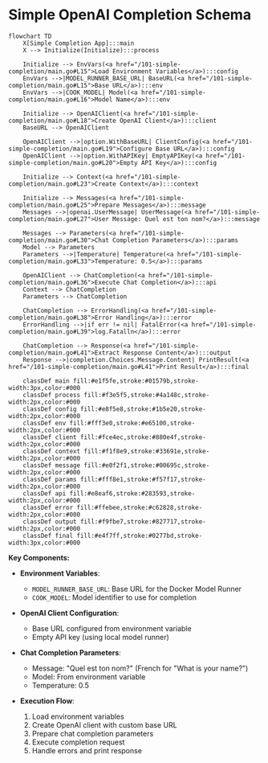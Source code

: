 # Simple OpenAI Completion Schema

```mermaid
flowchart TD
    X[Simple Completion App]:::main
    X --> Initialize(Initialize):::process

    Initialize --> EnvVars(<a href="/101-simple-completion/main.go#L15">Load Environment Variables</a>):::config
    EnvVars -->|MODEL_RUNNER_BASE_URL| BaseURL(<a href="/101-simple-completion/main.go#L15">Base URL</a>):::env
    EnvVars -->|COOK_MODEL| Model(<a href="/101-simple-completion/main.go#L16">Model Name</a>):::env

    Initialize --> OpenAIClient(<a href="/101-simple-completion/main.go#L18">Create OpenAI Client</a>):::client
    BaseURL --> OpenAIClient

    OpenAIClient -->|option.WithBaseURL| ClientConfig(<a href="/101-simple-completion/main.go#L19">Configure Base URL</a>):::config
    OpenAIClient -->|option.WithAPIKey| EmptyAPIKey(<a href="/101-simple-completion/main.go#L20">Empty API Key</a>):::config

    Initialize --> Context(<a href="/101-simple-completion/main.go#L23">Create Context</a>):::context

    Initialize --> Messages(<a href="/101-simple-completion/main.go#L25">Prepare Messages</a>):::message
    Messages -->|openai.UserMessage| UserMessage(<a href="/101-simple-completion/main.go#L27">User Message: Quel est ton nom?</a>):::message

    Messages --> Parameters(<a href="/101-simple-completion/main.go#L30">Chat Completion Parameters</a>):::params
    Model --> Parameters
    Parameters -->|Temperature| Temperature(<a href="/101-simple-completion/main.go#L33">Temperature: 0.5</a>):::params

    OpenAIClient --> ChatCompletion(<a href="/101-simple-completion/main.go#L36">Execute Chat Completion</a>):::api
    Context --> ChatCompletion
    Parameters --> ChatCompletion

    ChatCompletion --> ErrorHandling(<a href="/101-simple-completion/main.go#L38">Error Handling</a>):::error
    ErrorHandling -->|if err != nil| FatalError(<a href="/101-simple-completion/main.go#L39">log.Fatalln</a>):::error

    ChatCompletion --> Response(<a href="/101-simple-completion/main.go#L41">Extract Response Content</a>):::output
    Response -->|completion.Choices.Message.Content| PrintResult(<a href="/101-simple-completion/main.go#L41">Print Result</a>):::final

    classDef main fill:#e1f5fe,stroke:#01579b,stroke-width:3px,color:#000
    classDef process fill:#f3e5f5,stroke:#4a148c,stroke-width:2px,color:#000
    classDef config fill:#e8f5e8,stroke:#1b5e20,stroke-width:2px,color:#000
    classDef env fill:#fff3e0,stroke:#e65100,stroke-width:2px,color:#000
    classDef client fill:#fce4ec,stroke:#880e4f,stroke-width:2px,color:#000
    classDef context fill:#f1f8e9,stroke:#33691e,stroke-width:2px,color:#000
    classDef message fill:#e0f2f1,stroke:#00695c,stroke-width:2px,color:#000
    classDef params fill:#fff8e1,stroke:#f57f17,stroke-width:2px,color:#000
    classDef api fill:#e8eaf6,stroke:#283593,stroke-width:2px,color:#000
    classDef error fill:#ffebee,stroke:#c62828,stroke-width:2px,color:#000
    classDef output fill:#f9fbe7,stroke:#827717,stroke-width:2px,color:#000
    classDef final fill:#e4f7ff,stroke:#0277bd,stroke-width:3px,color:#000
```

**Key Components:**

- **Environment Variables**:
  - `MODEL_RUNNER_BASE_URL`: Base URL for the Docker Model Runner
  - `COOK_MODEL`: Model identifier to use for completion

- **OpenAI Client Configuration**:
  - Base URL configured from environment variable
  - Empty API key (using local model runner)

- **Chat Completion Parameters**:
  - Message: "Quel est ton nom?" (French for "What is your name?")
  - Model: From environment variable
  - Temperature: 0.5

- **Execution Flow**:
  1. Load environment variables
  2. Create OpenAI client with custom base URL
  3. Prepare chat completion parameters
  4. Execute completion request
  5. Handle errors and print response